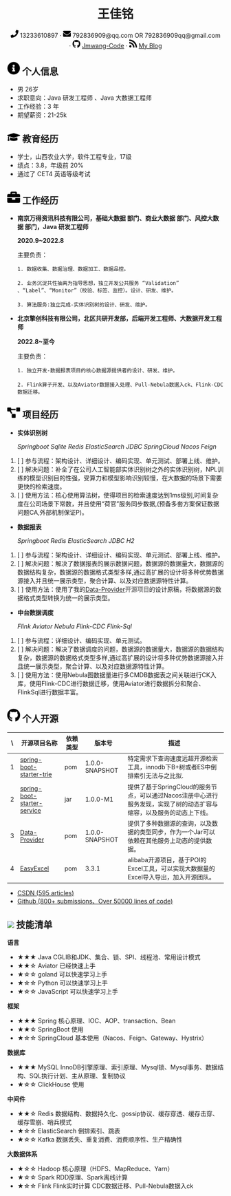   <center> <h1>王佳铭</h1><div>
     <span>
         <img src="https://raw.githubusercontent.com/Jmwang-Code/Jmwang-Code/main/assets/icon/phone-solid.svg" width="18px">
         13233610897
     </span>
     ·
     <span>
         <img src="https://raw.githubusercontent.com/Jmwang-Code/Jmwang-Code/main/assets/icon/envelope-solid.svg" width="18px">
         792836909@qq.com OR 792836909qq@gmail.com
     </span>
      <br>
     ·
     <span>
         <img src="https://raw.githubusercontent.com/Jmwang-Code/Jmwang-Code/main/assets/icon/github-brands.svg" width="18px">
         <a href="https://github.com/Jmwang-Code">Jmwang-Code</a>
     </span>
     ·
     <span>
         <img src="https://raw.githubusercontent.com/Jmwang-Code/Jmwang-Code/main/assets/icon/rss-solid.svg" width="18px">
         <a href="https://blog.csdn.net/jj89929665?type=blog">My Blog</a>
     </span>
 </div> </center>

## <img src="https://raw.githubusercontent.com/Jmwang-Code/Jmwang-Code/main/assets/icon/info-circle-solid.svg" width="30px"> 个人信息

- 男 26岁
- 求职意向：Java 研发工程师 、Java 大数据工程师
- 工作经验：3 年
- 期望薪资：21-25k



## <img src="https://raw.githubusercontent.com/Jmwang-Code/Jmwang-Code/main/assets/icon/graduation-cap-solid.svg" width="30px"> 教育经历

- 学士，山西农业大学，软件工程专业，17级
- 绩点：3.8，年级前 20%
- 通过了 CET4 英语等级考试



## <img src="https://raw.githubusercontent.com/Jmwang-Code/Jmwang-Code/main/assets/icon/briefcase-solid.svg" width="30px"> 工作经历

- **南京万得资讯科技有限公司，基础大数据 部门、商业大数据 部门、风控大数据 部门，Java 研发工程师**

  **2020.9~2022.8**

  主要负责：

      1. 数据收集、数据治理、数据加工、数据品控。

      2. 业务沉淀共性抽离为指导思想，独立开发公共服务 “Validation” 、“Label”、“Monitor”（校验、标签、监控）。设计、研发、维护。

      3. 算法服务:独立完成-实体识别树的设计、研发、维护。


- **北京擎创科技有限公司，北区共研开发部，后端开发工程师、大数据开发工程师**

  **2022.8~至今**

  主要负责：

      1. 独立开发-数据报表项目的核心数据源提供者的设计、研发、维护。

      2. Flink算子开发、以及Aviator数据接入处理、Pull-Nebula数据入ck、Flink-CDC数据迁移。
  
  

## <img src="https://raw.githubusercontent.com/Jmwang-Code/Jmwang-Code/main/assets/icon/project-diagram-solid.svg" width="30px"> 项目经历

- **实体识别树**

  *Springboot Sqlite Redis ElasticSearch JDBC SpringCloud Nacos Feign*

1. [ ] 参与流程：架构设计、详细设计、编码实现、单元测试、部署上线、维护。
2. [ ] 解决问题：补全了在公司人工智能部实体识别树之外的实体识别树，NPL训练的模型识别目的性强，受算力和模型影响识别较慢，在大数据的场景下需要更快的检索速度。
3. [ ] 使用方法：核心使用算法树，使得项目的检索速度达到1ms级别,时间复杂度在公司场景下常数，并且使用“荷官”服务同步数据,(预备多套方案保证数据问题CA,外部机制保证P)。

- **数据报表**

  *Springboot Redis ElasticSearch JDBC H2*

1. [ ] 参与流程：架构设计、详细设计、编码实现、单元测试、部署上线、维护。
2. [ ] 解决问题：解决了数据报表的展示数据问题，数据源的数据量大，数据源的数据结构复杂，数据源的数据格式类型多样,通过高扩展的设计将多种优势数据源接入并且统一展示类型，聚合计算、以及对应数据源特性计算。
3. [ ] 使用方法：使用了我的<span style="color:grey;">[Data-Provider](https://github.com/Jmwang-Code/Data-Provider)**开源项目**</span>的设计原稿，将数据源的数据格式类型转换为统一的展示类型。

- **中台数据调度**

  *Flink Aviator Nebula Flink-CDC Flink-Sql*

1. [ ] 参与流程：详细设计、编码实现、单元测试。
2. [ ] 解决问题：解决了数据调度的问题，数据源的数据量大，数据源的数据结构复杂，数据源的数据格式类型多样,通过高扩展的设计将多种优势数据源接入并且统一展示类型，聚合计算、以及对应数据源特性计算。
3. [ ] 使用方法：使用Nebula图数据量进行多CMDB数据表之间关联进行CK入库，使用Flink-CDC进行数据迁移，使用Aviator进行数据拆分和聚合、FlinkSql进行数据丰富。




## <img src="https://raw.githubusercontent.com/Jmwang-Code/Jmwang-Code/main/assets/icon/github-brands.svg" width="30px"> 个人开源

| \   | 开源项目名称                                                                             | 依赖类型 | 版本号            | 描述                                                            |
|-----|------------------------------------------------------------------------------------|------|----------------|-----------|
| 1   | [spring-boot-starter-trie](https://github.com/Jmwang-Code/spring-boot-starter-trie) | pom  | 1.0.0-SNAPSHOT | 特定需求下查询速度远超开源检索工具，innodb下B+树或者ES中倒排索引无法与之比拟.                       |
| 2   | [spring-boot-starter-service](https://github.com/Jmwang-Code/spring-boot-trie-service) | jar  | 1.0.0-M1       | 提供了基于SpringCloud的服务节点，可以通过Nacos注册中心进行服务发现，实现了树的动态扩容与缩容，以及服务的动态上下线。 |
| 3   | [Data-Provider](https://github.com/Jmwang-Code/Data-Provider) | pom  | 1.0.0-SNAPSHOT | 提供了多种数据源的查询，以及数据的类型同步，作为一个Jar可以依赖在其他服务上动态的提供数据。               |
| 4   | [EasyExcel](https://github.com/alibaba/easyexcel) | pom  | 3.3.1          | alibaba开源项目，基于POI的Excel工具，可以实现大数据量的Excel导入导出，加入开源团队。 |

- [CSDN (595 articles)](https://blog.csdn.net/jj89929665)
- [Github (800+ submissions、Over 50000 lines of code) ](https://github.com/Jmwang-code)

## <img src="https://raw.githubusercontent.com/Jmwang-Code/Jmwang-Code/main/assets/_icon_/tools-solid.svg" width="30px"> 技能清单


**语言**
- ★★★ Java CGLIB和JDK、集合、锁、SPI、线程池、常用设计模式
- ★★☆ Aviator 已经快速上手
- ★☆☆ goland 可以快速学习上手
- ★☆☆ Python 可以快速学习上手
- ★☆☆ JavaScript 可以快速学习上手

**框架**
- ★★★ Spring 核心原理、IOC、AOP、transaction、Bean
- ★★☆ SpringBoot 使用
- ★☆☆ SpringCloud 基本使用（Nacos、Feign、Gateway、Hystrix）

**数据库**
- ★★★ MySQL InnoDB引擎原理、索引原理、Mysql锁、Mysql事务、数据结构、SQL执行计划、主从原理、复制协议
- ★☆☆ ClickHouse 使用

**中间件**
- ★★☆ Redis 数据结构、数据持久化、gossip协议、缓存穿透、缓存击穿、缓存雪崩、哨兵模式
- ★☆☆ ElasticSearch 倒排索引、跳表
- ★☆☆ Kafka 数据丢失、重复消费、消费顺序性、生产精确性

**大数据体系**
- ★☆☆ Hadoop 核心原理（HDFS、MapReduce、Yarn）
- ★☆☆ Spark RDD原理、Spark离线计算
- ★☆☆ Flink Flink实时计算               CDC数据迁移、Pull-Nebula数据入ck